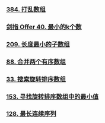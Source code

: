 ### [384. 打乱数组](https://leetcode.cn/problems/shuffle-an-array/)

### [剑指 Offer 40. 最小的k个数](https://leetcode.cn/problems/zui-xiao-de-kge-shu-lcof/)

### [209. 长度最小的子数组](https://leetcode.cn/problems/minimum-size-subarray-sum/)

### [88. 合并两个有序数组](https://leetcode.cn/problems/merge-sorted-array/)

### [33. 搜索旋转排序数组](https://leetcode.cn/problems/search-in-rotated-sorted-array/)

### [153. 寻找旋转排序数组中的最小值](https://leetcode.cn/problems/find-minimum-in-rotated-sorted-array/)

### [128. 最长连续序列](https://leetcode.cn/problems/longest-consecutive-sequence/)